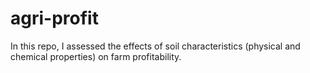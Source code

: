 # agri-profit
In this repo, I assessed the effects of soil  characteristics (physical and chemical properties) on farm profitability.
